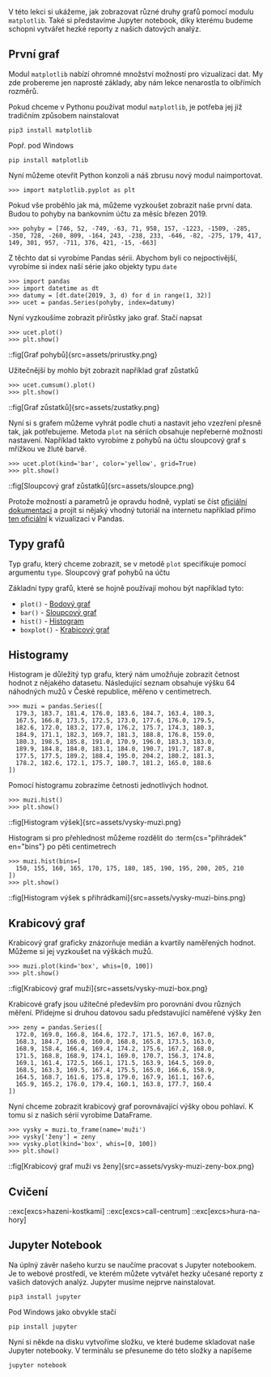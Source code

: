 V této lekci si ukážeme, jak zobrazovat různé druhy grafů pomocí modulu `matplotlib`. Také si představíme Jupyter notebook, díky kterému budeme schopni vytvářet hezké reporty z našich datových analýz.

## První graf

Modul `matplotlib` nabízí ohromné množství možností pro vizualizaci dat. My zde probereme jen naprosté základy, aby nám lekce nenarostla to olbřímích rozměrů.

Pokud chceme v Pythonu používat modul `matplotlib`, je potřeba jej již tradičním způsobem nainstalovat

```shell
pip3 install matplotlib
```

Popř. pod Windows

```shell
pip install matplotlib
```

Nyní můžeme otevřít Python konzoli a náš zbrusu nový modul naimportovat.

```pycon
>>> import matplotlib.pyplot as plt
```

Pokud vše proběhlo jak má, můžeme vyzkoušet zobrazit naše první data. Budou to pohyby na bankovním účtu za měsíc březen 2019.

```pycon
>>> pohyby = [746, 52, -749, -63, 71, 958, 157, -1223, -1509, -285, -350, 728, -260, 809, -164, 243, -238, 233, -646, -82, -275, 179, 417, 149, 301, 957, -711, 376, 421, -15, -663]
```

Z těchto dat si vyrobíme Pandas sérii. Abychom byli co nejpoctivější, vyrobíme si index naší série jako objekty typu `date`

```pycon
>>> import pandas
>>> import datetime as dt
>>> datumy = [dt.date(2019, 3, d) for d in range(1, 32)]
>>> ucet = pandas.Series(pohyby, index=datumy)
```

Nyní vyzkoušíme zobrazit přírůstky jako graf. Stačí napsat

```pycon
>>> ucet.plot()
>>> plt.show()
```

::fig[Graf pohybů]{src=assets/prirustky.png}

Užitečnější by mohlo být zobrazit například graf zůstatků

```pycon
>>> ucet.cumsum().plot()
>>> plt.show()
```

::fig[Graf zůstatků]{src=assets/zustatky.png}

Nyní si s grafem můžeme vyhrát podle chuti a nastavit jeho vzezření přesně tak, jak potřebujeme. Metoda `plot` na sériích obsahuje nepřeberné možnosti nastavení. Například takto vyrobíme z pohybů na účtu sloupcový graf s mřížkou ve žluté barvě.

```pycon
>>> ucet.plot(kind='bar', color='yellow', grid=True)
>>> plt.show()
```

::fig[Sloupcový graf zůstatků]{src=assets/sloupce.png}

Protože možností a parametrů je opravdu hodně, vyplatí se číst [oficiální dokumentaci](https://pandas.pydata.org/pandas-docs/stable/reference/api/pandas.Series.plot.html) a projít si nějaký vhodný tutoriál na internetu například přímo [ten oficiální](https://pandas.pydata.org/pandas-docs/stable/user_guide/visualization.html) k vizualizaci v Pandas.

## Typy grafů

Typ grafu, který chceme zobrazit, se v metodě `plot` specifikuje pomocí argumentu `type`. Sloupcový graf pohybů na účtu

Základní typy grafů, které se hojně používají mohou být například tyto:


- `plot()` - [Bodový graf](https://matplotlib.org/api/_as_gen/matplotlib.pyplot.plot.html)
- `bar()` - [Sloupcový graf](https://matplotlib.org/api/_as_gen/matplotlib.pyplot.bar.html)
- `hist()` - [Histogram](https://matplotlib.org/api/_as_gen/matplotlib.pyplot.hist.html)
- `boxplot()` - [Krabicový graf](https://matplotlib.org/api/_as_gen/matplotlib.pyplot.boxplot.html)

## Histogramy

Histogram je důležitý typ grafu, který nám umožňuje zobrazit četnost hodnot z nějakého datasetu. Následující seznam obsahuje výšku 64 náhodných mužů v České republice, měřeno v centimetrech.

```pycon
>>> muzi = pandas.Series([
  179.3, 183.7, 181.4, 176.0, 183.6, 184.7, 163.4, 180.3,
  167.5, 166.8, 173.5, 172.5, 173.0, 177.6, 176.0, 179.5,
  182.6, 172.0, 183.2, 177.0, 176.2, 175.7, 174.3, 180.3,
  184.9, 171.1, 182.3, 169.7, 181.3, 188.8, 176.8, 159.0,
  180.3, 198.5, 185.8, 191.0, 170.9, 196.0, 183.3, 183.0,
  189.9, 184.8, 184.0, 183.1, 184.0, 190.7, 191.7, 187.8,
  177.5, 177.5, 189.2, 188.4, 195.0, 204.2, 180.2, 181.3,
  178.2, 182.6, 172.1, 175.7, 180.7, 181.2, 165.0, 188.6
])
```

Pomocí histogramu zobrazíme četnosti jednotlivých hodnot.

```pycon
>>> muzi.hist()
>>> plt.show()
```

::fig[Histogram výšek]{src=assets/vysky-muzi.png}

Histogram si pro přehlednost můžeme rozdělit do :term{cs="přihrádek" en="bins"} po pěti centimetrech

```pycon
>>> muzi.hist(bins=[
  150, 155, 160, 165, 170, 175, 180, 185, 190, 195, 200, 205, 210
])
>>> plt.show()
```

::fig[Histogram výšek s přihrádkami]{src=assets/vysky-muzi-bins.png}

## Krabicový graf

Krabicový graf graficky znázorňuje medián a kvartily naměřených hodnot. Můžeme si jej vyzkoušet na výškách mužů.

```pycon
>>> muzi.plot(kind='box', whis=[0, 100])
>>> plt.show()
```

::fig[Krabicový graf muži]{src=assets/vysky-muzi-box.png}

Krabicové grafy jsou užitečné především pro porovnání dvou různých měření. Přidejme si druhou datovou sadu představující naměřené výšky žen

```pycon
>>> zeny = pandas.Series([
  172.0, 169.0, 166.8, 164.6, 172.7, 171.5, 167.0, 167.0,
  168.3, 184.7, 166.0, 160.0, 168.8, 165.8, 173.5, 163.0,
  168.9, 158.4, 166.4, 169.4, 174.2, 175.6, 167.2, 168.0,
  171.5, 168.8, 168.9, 174.1, 169.0, 170.7, 156.3, 174.8,
  169.1, 161.4, 172.5, 166.1, 171.5, 163.9, 164.5, 169.0,
  168.5, 163.3, 169.5, 167.4, 175.5, 165.0, 166.6, 158.9,
  164.5, 168.7, 161.6, 175.8, 179.0, 167.9, 161.1, 167.6,
  165.9, 165.2, 176.0, 179.4, 160.1, 163.8, 177.7, 160.4
])
```

Nyní chceme zobrazit krabicový graf porovnávající výšky obou pohlaví. K tomu si z našich sérií vyrobíme DataFrame.

```pycon
>>> vysky = muzi.to_frame(name='muži')
>>> vysky['ženy'] = zeny
>>> vysky.plot(kind='box', whis=[0, 100])
>>> plt.show()
```

::fig[Krabicový graf muži vs ženy]{src=assets/vysky-muzi-zeny-box.png}

## Cvičení
::exc[excs>hazeni-kostkami]
::exc[excs>call-centrum]
::exc[excs>hura-na-hory]

## Jupyter Notebook

Na úplný závěr našeho kurzu se naučíme pracovat s Jupyter notebookem. Je to webové prostředí, ve kterém můžete vytvářet hezky učesané reporty z vašich datových analýz. Jupyter musíme nejprve nainstalovat.

```shell
pip3 install jupyter
```

Pod Windows jako obvykle stačí

```shell
pip install jupyter
```

Nyní si někde na disku vytvoříme složku, ve které budeme skladovat naše Jupyter notebooky. V terminálu se přesuneme do této složky a napíšeme

```shell
jupyter notebook
```

